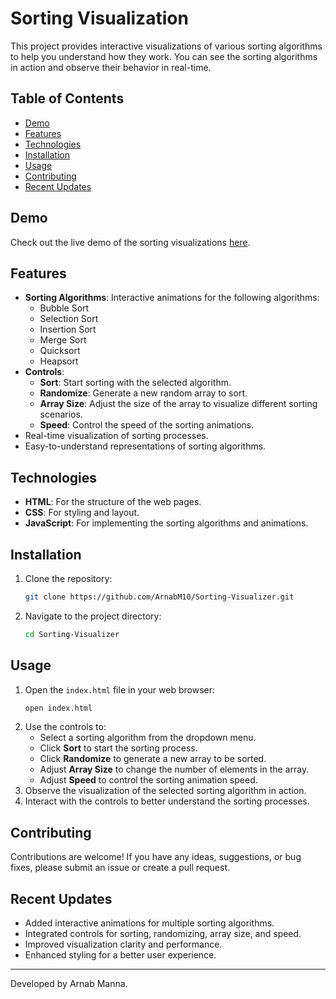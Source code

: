 # Sorting Visualization

This project provides interactive visualizations of various sorting algorithms to help you understand how they work. You can see the sorting algorithms in action and observe their behavior in real-time.

## Table of Contents
- [Demo](#demo)
- [Features](#features)
- [Technologies](#technologies)
- [Installation](#installation)
- [Usage](#usage)
- [Contributing](#contributing)
- [Recent Updates](#recent-updates)

## Demo

Check out the live demo of the sorting visualizations [here](https://sorting-visualizer-ochre-two.vercel.app/).

## Features

- **Sorting Algorithms**: Interactive animations for the following algorithms:
  - Bubble Sort
  - Selection Sort
  - Insertion Sort
  - Merge Sort
  - Quicksort
  - Heapsort
- **Controls**:
  - **Sort**: Start sorting with the selected algorithm.
  - **Randomize**: Generate a new random array to sort.
  - **Array Size**: Adjust the size of the array to visualize different sorting scenarios.
  - **Speed**: Control the speed of the sorting animations.
- Real-time visualization of sorting processes.
- Easy-to-understand representations of sorting algorithms.

## Technologies

- **HTML**: For the structure of the web pages.
- **CSS**: For styling and layout.
- **JavaScript**: For implementing the sorting algorithms and animations.

## Installation

1. Clone the repository:
    ```bash
    git clone https://github.com/ArnabM10/Sorting-Visualizer.git
    ```
2. Navigate to the project directory:
    ```bash
    cd Sorting-Visualizer
    ```

## Usage

1. Open the `index.html` file in your web browser:
    ```bash
    open index.html
    ```
2. Use the controls to:
   - Select a sorting algorithm from the dropdown menu.
   - Click **Sort** to start the sorting process.
   - Click **Randomize** to generate a new array to be sorted.
   - Adjust **Array Size** to change the number of elements in the array.
   - Adjust **Speed** to control the sorting animation speed.
3. Observe the visualization of the selected sorting algorithm in action.
4. Interact with the controls to better understand the sorting processes.

## Contributing

Contributions are welcome! If you have any ideas, suggestions, or bug fixes, please submit an issue or create a pull request.

## Recent Updates
- Added interactive animations for multiple sorting algorithms.
- Integrated controls for sorting, randomizing, array size, and speed.
- Improved visualization clarity and performance.
- Enhanced styling for a better user experience.

---

Developed by Arnab Manna.
